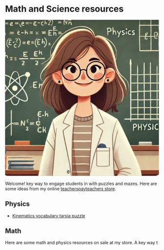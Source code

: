 # Math and Science resources

![icon](icon.png)

Welcome! key way to engage students in with puzzles and mazes. Here are some ideas from my online [teacherspayteachers store](https://www.teacherspayteachers.com/store/sciencehelper).

## Physics
- [Kinematics vocabulary tarsia puzzle](https://www.teacherspayteachers.com/Product/Kinematics-vocabulary-tarsia-puzzle-12458791)

## Math

Here are some math and physics resources on sale at my store. A key way t
